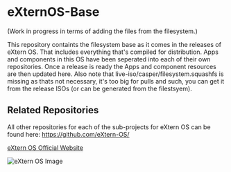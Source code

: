 # eXternOS-Base


(Work in progress in terms of adding the files from the filesystem.)

This repository containts the filesystem base as it comes in the releases of eXtern OS. That includes everything that's compiled for distribution. Apps and components in this OS have been seperated into each of their own repositories. Once a release is ready the Apps and component resources are then updated here. Also note that live-iso/casper/filesystem.squashfs is missing as thats not necessary, it's too big for pulls and such, you can get it from the release ISOs (or can be generated from the filestsyem).

## Related Repositories

All other repositories for each of the sub-projects for eXtern OS can be found here: https://github.com/eXtern-OS/

[eXtern OS Official Website](https://externos.io)

![eXtern OS Image](eXtern-OS-Image-new-min.png)
